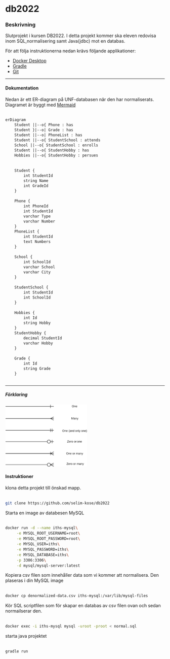 # db2022



### Beskrivning


Slutprojekt i kursen DB2022. I detta projekt kommer ska eleven redovisa inom SQL,normalisering samt Java(jdbc) mot en databas.


För att följa instruktionerna nedan krävs följande applikationer:
- [Docker Desktop](https://www.docker.com/products/docker-desktop/)
- [Gradle](https://gradle.org/)
- [Git](https://git-scm.com/)



---


#### Dokumentation

Nedan är ett ER-diagram på UNF-databasen när den har normaliserats.
Diagramet är byggt med [Mermaid](https://mermaid.js.org/syntax/entityRelationshipDiagram.html)



```mermaid

erDiagram
    Student ||--o{ Phone : has
    Student }|--o| Grade : has
    Student ||--o| PhoneList : has
    Student ||--o{ StudentSchool : attends
    School ||--o{ StudentSchool : enrolls
    Student ||--o{ StudentHobby : has
    Hobbies ||--o{ StudentHobby : persues
    
   
    Student {
        int StudentId
        string Name
        int GradeId
    }
    
    Phone {
        int PhoneId
        int StudentId
        varchar Type 
        varchar Number
    }
    PhoneList {
        int StudentId
        text Numbers
    }
    
    School {
        int SchoolId
        varchar School
        varchar City
    }
    
    StudentSchool {
        int StudentId
        int SchoolId
    }
    
    Hobbies {
        int Id
        string Hobby
    }
    StudentHobby {
        decimal StudentId
        varchar Hobby
    }
    
    Grade {
        int Id
        string Grade
    }
    
```





---

##### Förklaring

![a](https://github.com/miwashi-edu/db2022/blob/main/cardinality-1.png)




#### Instruktioner

klona detta projekt till önskad mapp.

```bash

git clone https://github.com/selim-kose/db2022

```

Starta en image av databesen MySQL

```bash

docker run -d --name iths-mysql\
	 -e MYSQL_ROOT_USERNAME=root\
	 -e MYSQL_ROOT_PASSWORD=root\
	 -e MYSQL_USER=iths\
	 -e MYSQL_PASSWORD=iths\
	 -e MYSQL_DATABASE=iths\
	 -p 3306:3306\
	 -d mysql/mysql-server:latest


```

Kopiera csv filen som innehåller data som vi kommer att normalisera. Den plaseras i din MySQL image

```bash

docker cp denormalized-data.csv iths-mysql:/var/lib/mysql-files

```

Kör SQL scriptfilen som för skapar en databas av csv filen ovan och sedan normailserar den.

```bash

docker exec -i iths-mysql mysql -uroot -proot < normal.sql

```

starta java projektet

```bash

gradle run

```





